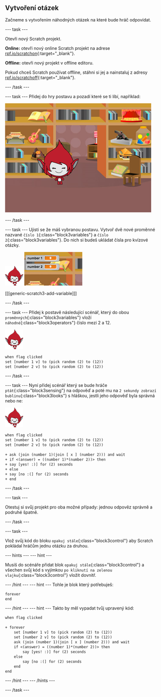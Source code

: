 ## Vytvoření otázek

Začneme s vytvořením náhodných otázek na které bude hráč odpovídat.

\--- task \---

Otevři nový Scratch projekt.

**Online:** otevři nový online Scratch projekt na adrese [rpf.io/scratchon](http://rpf.io/scratchon){:target="_blank"}.

**Offline:** otevři nový projekt v offline editoru.

Pokud chceš Scratch používat offline, stáhni si jej a nainstaluj z adresy [rpf.io/scratchoff](http://rpf.io/scratchoff){:target="_blank"}.

\--- /task \---

\--- task \--- Přidej do hry postavu a pozadí které se ti líbí, například:

![screenshot](images/brain-setting.png)

\--- /task \---

\--- task \--- Ujisti se že máš vybranou postavu. Vytvoř dvě nové proměnné nazvané `číslo 1`{:class="block3variables"} a `číslo 2`{:class="block3variables"}. Do nich si budeš ukládat čísla pro kvízové otázky.

![screenshot](images/giga-sprite.png) ![screenshot](images/brain-variables.png)

[[[generic-scratch3-add-variable]]]

\--- /task \---

\--- task \--- Přidej k postavě následující scénář, který do obou `proměnných`{:class="block3variables"} vloží `náhodné`{:class="block3operators"} číslo mezi 2 a 12.

![screenshot](images/giga-sprite.png)

```blocks3
when flag clicked
set [number 1 v] to (pick random (2) to (12))
set [number 2 v] to (pick random (2) to (12))
```

\--- /task \---

\--- task \--- Nyní přidej scénář který se bude hráče `ptát`{:class="block3sensing"} na odpověď a poté mu na `2 sekundy zobrazí bublinu`{:class="block3looks"} s hláškou, jestli jeho odpověď byla správná nebo ne:

![screenshot](images/giga-sprite.png)

```blocks3
when flag clicked
set [number 1 v] to (pick random (2) to (12))
set [number 2 v] to (pick random (2) to (12))

+ ask (join (number 1)(join [ x ] (number 2))) and wait
+ if <(answer) = ((number 1)*(number 2))> then
+ say [yes! :)] for (2) seconds
+ else
+ say [no :(] for (2) seconds
+ end
```

\--- /task \---

\--- task \---

Otestuj si svůj projekt pro oba možné případy: jednou odpověz správně a podruhé špatně.

\--- /task \---

\--- task \---

Vlož svůj kód do bloku `opakuj stále`{:class="block3control"} aby Scratch pokládal hráčům jednu otázku za druhou.

\--- hints \--- \--- hint \---

Musíš do scénáře přidat blok `opakuj stále`{:class="block3control"} a všechen svůj kód s vyjímkou `po kliknutí na zelenou vlajku`{:class="block3control"} vložit dovnitř.

\--- /hint \--- \--- hint \--- Tohle je blok který potřebuješ:

```blocks3
forever
end
```

\--- /hint \--- \--- hint \--- Takto by měl vypadat tvůj upravený kód:

```blocks3
when flag clicked

+ forever
    set [number 1 v] to (pick random (2) to (12))
    set [number 2 v] to (pick random (2) to (12))
    ask (join (number 1)(join [ x ] (number 2))) and wait
    if <(answer) = ((number 1)*(number 2))> then
        say [yes! :)] for (2) seconds
    else
        say [no :(] for (2) seconds
    end
end
```

\--- /hint \--- \--- /hints \---

\--- /task \---